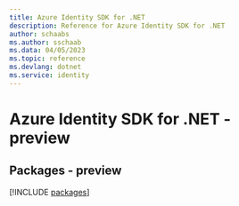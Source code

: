 ```yaml
---
title: Azure Identity SDK for .NET
description: Reference for Azure Identity SDK for .NET
author: schaabs
ms.author: sschaab
ms.data: 04/05/2023
ms.topic: reference
ms.devlang: dotnet
ms.service: identity
---
```

# Azure Identity SDK for .NET - preview
## Packages - preview
[!INCLUDE [packages](identity-index.md)]